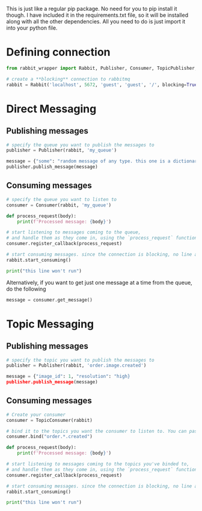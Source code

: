 This is just like a regular pip package. No need for you to pip install it though. I have included it in the requirements.txt file, so it will be installed along with all the other dependencies. All you need to do is just import it into your python file.

# Defining connection
```python
from rabbit_wrapper import Rabbit, Publisher, Consumer, TopicPublisher, TopicConsumer

# create a **blocking** connection to rabbitmq
rabbit = Rabbit('localhost', 5672, 'guest', 'guest', '/', blocking=True)
```

# Direct Messaging
## Publishing messages
```python
# specify the queue you want to publish the messages to
publisher = Publisher(rabbit, 'my_queue')

message = {"some": "random message of any type. this one is a dictionary."}
publisher.publish_message(message)
```

## Consuming messages
```python
# specify the queue you want to listen to
consumer = Consumer(rabbit, 'my_queue')

def process_request(body):
    print(f'Processed message: {body}')

# start listening to messages coming to the queue,
# and handle them as they come in, using the `process_request` function
consumer.register_callback(process_request)

# start consuming messages. since the connection is blocking, no line after this will run.
rabbit.start_consuming()

print("this line won't run")
```

Alternatively, if you want to get just one message at a time from the queue, do the following
```python
message = consumer.get_message()
```

# Topic Messaging
## Publishing messages
```python
# specify the topic you want to publish the messages to
publisher = Publisher(rabbit, 'order.image.created')

message = {"image_id": 1, "resolution": "high}
publisher.publish_message(message)
```

## Consuming messages
```python
# Create your consumer
consumer = TopicConsumer(rabbit)

# bind it to the topics you want the consumer to listen to. You can pass a topic, or a list of topics, that you want this consumer to listen to
consumer.bind("order.*.created")

def process_request(body):
    print(f'Processed message: {body}')

# start listening to messages coming to the topics you've binded to,
# and handle them as they come in, using the `process_request` function
consumer.register_callback(process_request)

# start consuming messages. since the connection is blocking, no line after this will run.
rabbit.start_consuming()

print("this line won't run")
```
